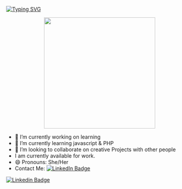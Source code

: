 
[![Typing SVG](https://readme-typing-svg.demolab.com?font=Fira+Code&pause=1000&color=223571&width=435&lines=Hi+Everyone+%F0%9F%91%8B)](https://git.io/typing-svg)

<div id="header" align="center">
  <img src="https://media.giphy.com/media/11BbGyhVmk4iLS/giphy.gif" width="300"/>
</div>


- 🔭 I’m currently working on learning 
- 🌱 I’m currently learning javascript & PHP
- 👯 I’m looking to collaborate on creative Projects with other people
- I am currently available for work.
- 😄 Pronouns: She/Her
- Contact Me: <a href="https://www.linkedin.com/in/hind-samiri-983583111"> <img src="https://img.shields.io/badge/LinkedIn-blue?style=for-the-badge&logo=linkedin&logoColor=white" alt="LinkedIn Badge"/></a>

  
 [![Linkedin Badge](https://img.shields.io/badge/-kakbar-blue?style=flat&logo=Linkedin&logoColor=white)]("https://www.linkedin.com/in/hind-samiri-983583111")







